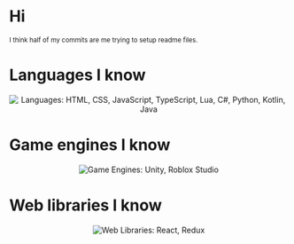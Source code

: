 # Hi
<small>I think half of my commits are me trying to setup readme files.</small>

# Languages I know
<p align="center">
  <img src="https://skillicons.dev/icons?i=html,css,js,ts,lua,cs,py,kotlin,java" alt="Languages: HTML, CSS, JavaScript, TypeScript, Lua, C#, Python, Kotlin, Java">
</p>

# Game engines I know
<p align="center">
  <img src="https://skillicons.dev/icons?i=unity,robloxstudio" alt="Game Engines: Unity, Roblox Studio">
</p>

# Web libraries I know
<p align="center">
  <img src="https://skillicons.dev/icons?i=react,redux" title="Web Libraries: React, Redux"></img>
</p>

